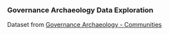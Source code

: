 ### Governance Archaeology Data Exploration

Dataset from [Governance Archaeology - Communities](https://airtable.com/appLmSaCALVZHYVLh/tbl4nk4lMDVFLwOTB/viwPIcevsTL6gADQS?blocks=hide)

